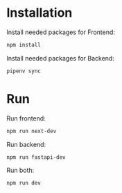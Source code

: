 # Installation

Install needed packages for Frontend:

```bash
npm install
```

Install needed packages for Backend:
```bash
pipenv sync
```

# Run

Run frontend:
```bash
npm run next-dev
```

Run backend:
```bash
npm run fastapi-dev
```

Run both:
```bash
npm run dev
```